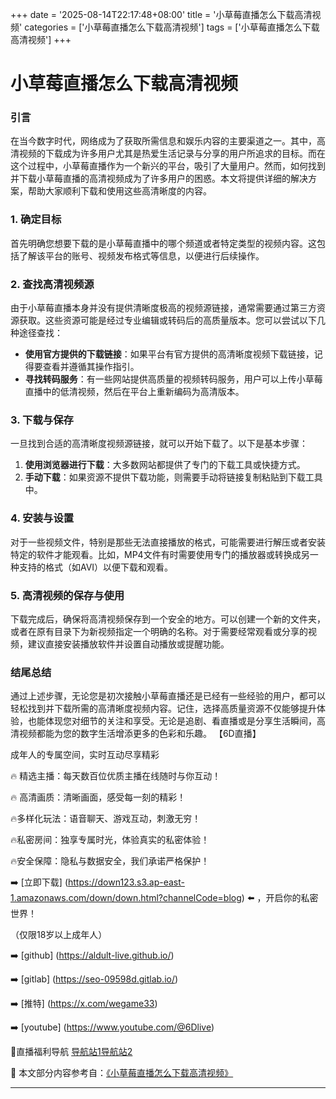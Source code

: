 +++
date = '2025-08-14T22:17:48+08:00'
title = '小草莓直播怎么下载高清视频'
categories = ['小草莓直播怎么下载高清视频']
tags = ['小草莓直播怎么下载高清视频']
+++

# 小草莓直播怎么下载高清视频

### 引言

在当今数字时代，网络成为了获取所需信息和娱乐内容的主要渠道之一。其中，高清视频的下载成为许多用户尤其是热爱生活记录与分享的用户所追求的目标。而在这个过程中，小草莓直播作为一个新兴的平台，吸引了大量用户。然而，如何找到并下载小草莓直播的高清视频成为了许多用户的困惑。本文将提供详细的解决方案，帮助大家顺利下载和使用这些高清晰度的内容。

### 1. 确定目标

首先明确您想要下载的是小草莓直播中的哪个频道或者特定类型的视频内容。这包括了解该平台的账号、视频发布格式等信息，以便进行后续操作。

### 2. 查找高清视频源

由于小草莓直播本身并没有提供清晰度极高的视频源链接，通常需要通过第三方资源获取。这些资源可能是经过专业编辑或转码后的高质量版本。您可以尝试以下几种途径查找：

- **使用官方提供的下载链接**：如果平台有官方提供的高清晰度视频下载链接，记得要查看并遵循其操作指引。
- **寻找转码服务**：有一些网站提供高质量的视频转码服务，用户可以上传小草莓直播中的低清视频，然后在平台上重新编码为高清版本。

### 3. 下载与保存

一旦找到合适的高清晰度视频源链接，就可以开始下载了。以下是基本步骤：

1. **使用浏览器进行下载**：大多数网站都提供了专门的下载工具或快捷方式。
2. **手动下载**：如果资源不提供下载功能，则需要手动将链接复制粘贴到下载工具中。

### 4. 安装与设置

对于一些视频文件，特别是那些无法直接播放的格式，可能需要进行解压或者安装特定的软件才能观看。比如，MP4文件有时需要使用专门的播放器或转换成另一种支持的格式（如AVI）以便下载和观看。

### 5. 高清视频的保存与使用

下载完成后，确保将高清视频保存到一个安全的地方。可以创建一个新的文件夹，或者在原有目录下为新视频指定一个明确的名称。对于需要经常观看或分享的视频，建议直接安装播放软件并设置自动播放或提醒功能。

### 结尾总结

通过上述步骤，无论您是初次接触小草莓直播还是已经有一些经验的用户，都可以轻松找到并下载所需的高清晰度视频内容。记住，选择高质量资源不仅能够提升体验，也能体现您对细节的关注和享受。无论是追剧、看直播或是分享生活瞬间，高清视频都能为您的数字生活增添更多的色彩和乐趣。
【6D直播】

 成年人的专属空间，实时互动尽享精彩

🔥 精选主播：每天数百位优质主播在线随时与你互动！

🔥 高清画质：清晰画面，感受每一刻的精彩！

🔥多样化玩法：语音聊天、游戏互动，刺激无穷！

🔥私密房间：独享专属时光，体验真实的私密体验！

🔥安全保障：隐私与数据安全，我们承诺严格保护！

➡️ [立即下载] (https://down123.s3.ap-east-1.amazonaws.com/down/down.html?channelCode=blog) ⬅️ ，开启你的私密世界！

 （仅限18岁以上成年人）

➡️ [github] (https://aldult-live.github.io/)

➡️ [gitlab] (https://seo-09598d.gitlab.io/)

➡️ [推特] (https://x.com/wegame33)

➡️ [youtube] (https://www.youtube.com/@6Dlive)

🔞直播福利导航   [导航站1](https://webstack-86085a.gitlab.io/)[导航站2](https://onlygit123-2.github.io/)

📘 本文部分内容参考自：[《小草莓直播怎么下载高清视频》](https://webstack-hugo-13.pages.dev/)

---
